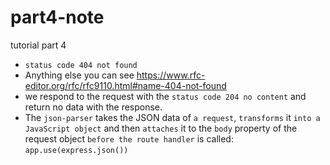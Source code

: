 # part4-note
tutorial part 4

*  `status code 404 not found` 
*  Anything else you can see https://www.rfc-editor.org/rfc/rfc9110.html#name-404-not-found
* we respond to the request with the `status code 204 no content` and return no data with the response.
* The `json-parser` takes the JSON data of `a request`, `transforms` it `into a JavaScript object` and then `attaches` it to the `body` property of the request object `before the route handler` is called: `app.use(express.json())`
